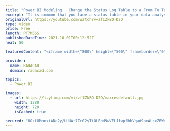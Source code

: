 ```yaml
---
title: "Power BI Modeling   Change the Status Log Table to a From To Table"
excerpt: "It is common that you face a status table in your data analysis scenarios. A status table normally has a column for the status of the items and the date of status change. This type of table, although informative, can be hard for analyzing data. In this article and video, I’ll explain why it is better"
originalUrl: https://youtube.com/watch?v=zf1ZkBO-D2Q
type: video
price: Free
length: PT7M56S
publishedDateTime: 2021-10-01T00:12:52Z
heat: 50

featuredContent: "<iframe width=\"800\" height=\"500\" frameborder=\"0\" src=\"https://www.youtube.com/embed/zf1ZkBO-D2Q\" allow=\"accelerometer; autoplay; encrypted-media; gyroscope; picture-in-picture\" allowfullscreen></iframe>"

provider:
  name: RADACAD
  domain: radacad.com

topics:
  - Power BI

images:
  - url: https://i.ytimg.com/vi/zf1ZkBO-D2Q/maxresdefault.jpg
    width: 1280
    height: 720
    isCached: true

secured: "UOzfUMonxiADe2y/UUUWr7ZrG2yTiOLEbd9wVELJfwpfhhVqad9pxALcxZBWy9Z/f/E9Vc9nsY+qxX1bEqUaipZ0Y6pFPEKzcAg28IEgWTbzfLvb9znpW/1K967vNoTodiUySuVod7IQUdTtH4Ov+cfmhMkLN5pxi5yT71lTWaDZF1UzIS9TAsFf2P8sv7bYuufO8gT3ZOTIYLGQd5Qnve0QFBemFTvTPdi/HTeAqwtBLP5ieAIF7s0r35v6mXkDbsSyfvZl80MmDTZPeXOG8/iwdmeBCHIK9lRnUSQ8IPgY+vEVBufsVppLpd77EInxDEXXL/6sDp8EncLQHWtssnpFQ4SlT+gH7JjmfOhzePfwDAGjh5p2lNTUriv+QN9uQHjM7ddAXm8PK+YY1jHHEnfoqksRmYiVqPw9qk9M3LQ=;8aZHKdhp2TWguYB7CVy+/Q=="
---
```


